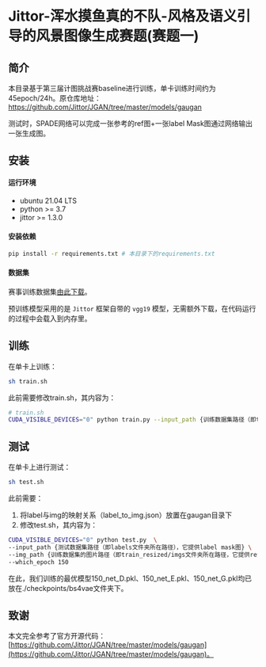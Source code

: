 # Jittor-浑水摸鱼真的不队-风格及语义引导的风景图像生成赛题(赛题一)

## 简介

本目录基于第三届计图挑战赛baseline进行训练，单卡训练时间约为45epoch/24h。原仓库地址：https://github.com/Jittor/JGAN/tree/master/models/gaugan

测试时，SPADE网络可以完成一张参考的ref图+一张label Mask图通过网络输出一张生成图。

## 安装

#### 运行环境

- ubuntu 21.04 LTS
- python >= 3.7
- jittor >= 1.3.0

#### 安装依赖

```bash
pip install -r requirements.txt # 本目录下的requirements.txt
```

#### 数据集

赛事训练数据集[由此下载](https://cloud.tsinghua.edu.cn/f/063e7fcfe6a04184904d/?dl=1)。

预训练模型采用的是 `Jittor` 框架自带的 `vgg19` 模型，无需额外下载，在代码运行的过程中会载入到内存里。

## 训练

在单卡上训练：

```bash
sh train.sh
```
此前需要修改train.sh，其内容为：
```bash
# train.sh
CUDA_VISIBLE_DEVICES="0" python train.py --input_path {训练数据集路径（即train_resized文件夹所在路径）}
```
## 测试

在单卡上进行测试：

```bash 
sh test.sh
```

此前需要：
1. 将label与img的映射关系（label_to_img.json）放置在gaugan目录下
2. 修改test.sh，其内容为：
```bash
CUDA_VISIBLE_DEVICES="0" python test.py  \
--input_path {测试数据集路径（即labels文件夹所在路径），它提供label mask图} \
--img_path {训练数据集的图片路径（即train_resized/imgs文件夹所在路径，它提供ref图）}
--which_epoch 150
```

在此，我们训练的最优模型150_net_D.pkl、150_net_E.pkl、150_net_G.pkl均已放在./checkpoints/bs4vae文件夹下。

## 致谢

本文完全参考了官方开源代码：[https://github.com/Jittor/JGAN/tree/master/models/gaugan](https://github.com/Jittor/JGAN/tree/master/models/gaugan)。